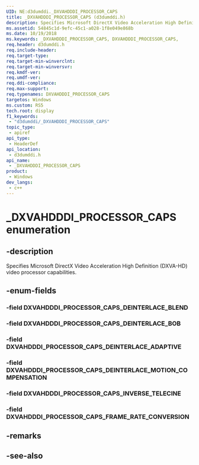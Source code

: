 ```yaml
---
UID: NE:d3dumddi._DXVAHDDDI_PROCESSOR_CAPS
title: _DXVAHDDDI_PROCESSOR_CAPS (d3dumddi.h)
description: Specifies Microsoft DirectX Video Acceleration High Definition (DXVA-HD) video processor capabilities.
ms.assetid: 54845c1d-9efc-45c1-a028-1f8e049e868b
ms.date: 10/19/2018
ms.keywords: _DXVAHDDDI_PROCESSOR_CAPS, DXVAHDDDI_PROCESSOR_CAPS,
req.header: d3dumddi.h
req.include-header: 
req.target-type: 
req.target-min-winverclnt: 
req.target-min-winversvr: 
req.kmdf-ver: 
req.umdf-ver: 
req.ddi-compliance: 
req.max-support: 
req.typenames: DXVAHDDDI_PROCESSOR_CAPS
targetos: Windows
ms.custom: RS5
tech.root: display
f1_keywords:
 - "d3dumddi/_DXVAHDDDI_PROCESSOR_CAPS"
topic_type:
 - apiref
api_type:
 - HeaderDef
api_location:
 - d3dumddi.h
api_name:
 - _DXVAHDDDI_PROCESSOR_CAPS
product:
 - Windows
dev_langs:
 - c++
---
```


# _DXVAHDDDI_PROCESSOR_CAPS enumeration

## -description

Specifies Microsoft DirectX Video Acceleration High Definition (DXVA-HD) video processor capabilities.

## -enum-fields

### -field DXVAHDDDI_PROCESSOR_CAPS_DEINTERLACE_BLEND

### -field DXVAHDDDI_PROCESSOR_CAPS_DEINTERLACE_BOB

### -field DXVAHDDDI_PROCESSOR_CAPS_DEINTERLACE_ADAPTIVE

### -field DXVAHDDDI_PROCESSOR_CAPS_DEINTERLACE_MOTION_COMPENSATION

### -field DXVAHDDDI_PROCESSOR_CAPS_INVERSE_TELECINE

### -field DXVAHDDDI_PROCESSOR_CAPS_FRAME_RATE_CONVERSION

## -remarks

## -see-also

